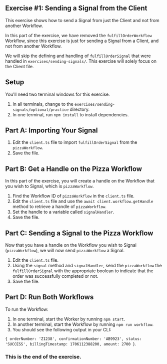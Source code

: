 ## Exercise #1: Sending a Signal from the Client

This exercise shows how to send a Signal from just the Client and not from another Workflow.

In this part of the exercise, we have removed the `fulfillOrderWorkflow` Workflow, since this exercise is just for sending a Signal from a Client, and not from another Workflow.

We will skip the defining and handling of `fulfillOrderSignal` that were handled in `exercises/sending-signals/`. This exercise will solely focus on the Client file.

## Setup

You'll need two terminal windows for this exercise.

1. In all terminals, change to the `exercises/sending-signals/optional/practice` directory.
2. In one terminal, run `npm install` to install dependencies.

## Part A: Importing Your Signal

1. Edit the `client.ts` file to import `fulfillOrderSignal` from the `pizzaWorkflow`.
2. Save the file.

## Part B: Get a Handle on the Pizza Workflow

In this part of the exercise, you will create a handle on the Workflow that you wish to Signal, which is `pizzaWorkflow`.

1. Find the Workflow ID of `pizzaWorkflow` in the `client.ts` file.
2. Edit the `client.ts` file and use the `await client.workflow.getHandle` method to retrieve a handle of `pizzaWorkflow`.
2. Set the handle to a variable called `signalHandler`.
4. Save the file.

## Part C: Sending a Signal to the Pizza Workflow

Now that you have a handle on the Workflow you wish to Signal (`pizzaWorkflow`), we will now send `pizzaWorkflow` a Signal.

1. Edit the `client.ts` file.
2. Using the `signal` method and `signalHandler`, send the `pizzaWorkflow` the `fulfillOrderSignal` with the appropriate boolean to indicate that the order was successfully completed or not.
2. Save the file.

## Part D: Run Both Workflows

To run the Workflow:

1. In one terminal, start the Worker by running `npm start`.
2. In another terminal, start the Workflow by running `npm run workflow`.
3. You should see the following output in your CLI:

`{
  orderNumber: 'Z1238',
  confirmationNumber: 'AB9923',
  status: 'SUCCESS',
  billingTimestamp: 1706112388200,
  amount: 2700
}`.

### This is the end of the exercise.
